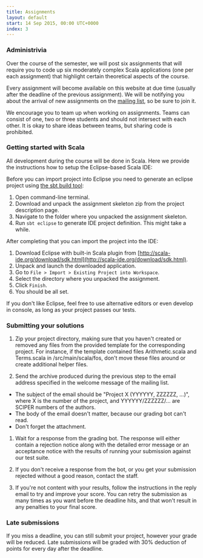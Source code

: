 ```yaml
---
title: Assignments
layout: default
start: 14 Sep 2015, 00:00 UTC+0000
index: 3
---
```


### Administrivia

Over the course of the semester, we will post six assignments that will require you to code up six moderately complex Scala applications (one per each assignment) that highlight certain theoretical aspects of the course.

Every assignment will become available on this website at due time (usually after the deadline of the previous assignment). We will be notifying you about the arrival of new assignments on the [mailing list](/mailing-list.html), so be sure to join it.

We encourage you to team up when working on assignments. Teams can consist of one, two or three students and should not intersect with each other. It is okay to share ideas between teams, but sharing code is prohibited.

### Getting started with Scala

All development during the course will be done in Scala. Here we provide the instructions
how to setup the Eclipse-based Scala IDE:

Before you can import project into Eclipse you need to generate an eclipse project using
[the sbt build tool](http://www.scala-sbt.org/download.html):

1. Open command-line terminal.
1. Download and unpack the assignment skeleton zip from the project description page.
1. Navigate to the folder where you unpacked the assignment skeleton.
1. Run `sbt eclipse` to generate IDE project definition. This might take a while.

After completing that you can import the project into the IDE:

1. Download Eclipse with built-in Scala plugin from [http://scala-ide.org/download/sdk.html](http://scala-ide.org/download/sdk.html).
1. Unpack and launch the downloaded application.
1. Go to `File > Import > Existing Project into Workspace`.
1. Select the directory where you unpacked the assignment.
1. Click `Finish`.
1. You should be all set.

If you don't like Eclipse, feel free to use alternative editors or even develop in console,
as long as your project passes our tests.

### Submitting your solutions

1. Zip your project directory, making sure that you haven't created or removed any files from the provided template for the corresponding project. For instance, if the template contained files Arithmetic.scala and Terms.scala in /src/main/scala/fos, don't move these files around or create additional helper files.

1. Send the archive produced during the previous step to the email address specified in the welcome message of the mailing list.
  * The subject of the email should be "Project X (YYYYYY, ZZZZZZ, ...)", where X is the number of the project, and YYYYYY/ZZZZZZ/... are SCIPER numbers of the authors.
  * The body of the email doesn't matter, because our grading bot can't read.
  * Don't forget the attachment.

1. Wait for a response from the grading bot. The response will either contain a rejection notice along with the detailed error message or an acceptance notice with the results of running your submission against our test suite.

1. If you don't receive a response from the bot, or you get your submission rejected without a good reason, contact the staff.


1. If you're not content with your results, follow the instructions in the reply email to try and improve your score. You can retry the submission as many times as you want before the deadline hits, and that won't result in any penalties to your final score.

### Late submissions

If you miss a deadline, you can still submit your project, however your grade will be reduced. Late submissions will be graded with 30% deduction of points for every day after the deadline.
